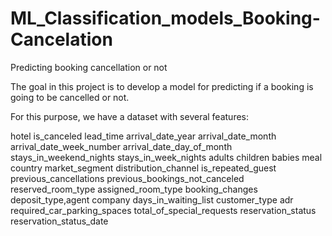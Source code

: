 # ML_Classification_models_Booking-Cancelation
Predicting booking cancellation or not

The goal in this project is to develop a model for predicting if a booking is going to be cancelled or not.

For this purpose, we have a dataset with several features:

hotel
is_canceled
lead_time
arrival_date_year
arrival_date_month
arrival_date_week_number
arrival_date_day_of_month
stays_in_weekend_nights
stays_in_week_nights
adults
children
babies
meal
country
market_segment
distribution_channel
is_repeated_guest
previous_cancellations
previous_bookings_not_canceled
reserved_room_type
assigned_room_type
booking_changes
deposit_type,agent
company
days_in_waiting_list
customer_type
adr
required_car_parking_spaces
total_of_special_requests
reservation_status
reservation_status_date
